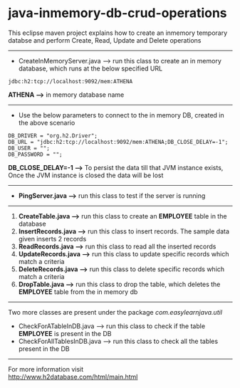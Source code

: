 # java-inmemory-db-crud-operations

This eclipse maven project explains how to create an inmemory temporary databse and perform Create, Read, Update and Delete operations 
***

* CreateInMemoryServer.java --> run this class to create an in memory database, which runs at the below specified URL 
```
jdbc:h2:tcp://localhost:9092/mem:ATHENA
```
<b>ATHENA --></b> in memory database name
***

* Use the below parameters to connect to the in memory DB, created in the above scenario
```
DB_DRIVER = "org.h2.Driver";
DB_URL = "jdbc:h2:tcp://localhost:9092/mem:ATHENA;DB_CLOSE_DELAY=-1";
DB_USER = "";
DB_PASSWORD = "";
```
<b>DB_CLOSE_DELAY=-1 --></b> To persist the data till that JVM instance exists, Once the JVM instance is closed the data will be lost
***

* <b>PingServer.java --></b> run this class to test if the server is running 
 
***

1. <b>CreateTable.java --></b> run this class to create an <b>EMPLOYEE</b> table in the database
2. <b>InsertRecords.java --></b> run this class to insert records. The sample data given inserts 2 records
3. <b>ReadRecords.java --></b> run this class to read all the inserted records
4. <b>UpdateRecords.java --></b> run this class to update specific records which match a criteria
5. <b>DeleteRecords.java --></b> run this class to delete specific records which match a criteria
6. <b>DropTable.java --></b> run this class to drop the table, which deletes the <b>EMPLOYEE</b> table from the in memory db
 
***

Two more classes are present under the package <i>com.easylearnjava.util</i>
* CheckForATableInDB.java --> run this class to check if the table <b>EMPLOYEE</b> is present in the DB
* CheckForAllTablesInDB.java --> run this class to check all the tables present in the DB
 
***
For more information visit     
<http://www.h2database.com/html/main.html>

